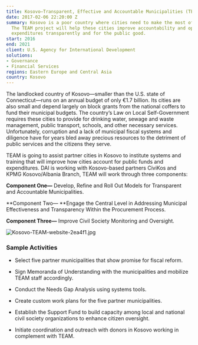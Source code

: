 ```yaml
---
title: Kosovo—Transparent, Effective and Accountable Municipalities (TEAM)
date: 2017-02-06 22:20:00 Z
summary: Kosovo is a poor country where cities need to make the most of their funding.
  The TEAM project will help these cities improve accountability and optimize their
  expenditures transparently and for the public good.
start: 2016
end: 2021
client: U.S. Agency for International Development
solutions:
- Governance
- Financial Services
regions: Eastern Europe and Central Asia
country: Kosovo
---
```


The landlocked country of Kosovo—smaller than the U.S. state of Connecticut—runs on an annual budget of only €1.7 billion. Its cities are also small and depend largely on block grants from the national coffers to fund their municipal budgets. The country’s Law on Local Self-Government requires these cities to provide for drinking water, sewage and waste management, public transport, schools, and other necessary services. Unfortunately, corruption and a lack of municipal fiscal systems and diligence have for years bled away precious resources to the detriment of public services and the citizens they serve.

TEAM is going to assist partner cities in Kosovo to institute systems and training that will improve how cities account for public funds and expenditures. DAI is working with Kosovo-based partners CiviKos and KPMG Kosovo/Albania Branch, TEAM will work through three components:

**Component One—** Develop, Refine and Roll Out Models for Transparent and Accountable Municipalities.

**Component Two— **Engage the Central Level in Addressing Municipal Effectiveness and Transparency Within the Procurement Process.

**Component Three—** Improve Civil Society Monitoring and Oversight.

![Kosovo-TEAM-website-2ea4f1.jpg](/uploads/Kosovo-TEAM-website-2ea4f1.jpg)

### Sample Activities

* Select five partner municipalities that show promise for fiscal reform.

* Sign Memoranda of Understanding with the municipalities and mobilize TEAM staff accordingly.

* Conduct the Needs Gap Analysis using systems tools.

* Create custom work plans for the five partner municipalities.

* Establish the Support Fund to build capacity among local and national civil society organizations to enhance citizen oversight.

* Initiate coordination and outreach with donors in Kosovo working in complement with TEAM.
